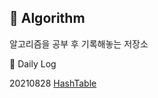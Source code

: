 
:pencil:  Algorithm
------------
알고리즘을 공부 후 기록해놓는 저장소


:pushpin: Daily Log

20210828
[HashTable](Algorithm/src/inflearn/Aug28th.java)
